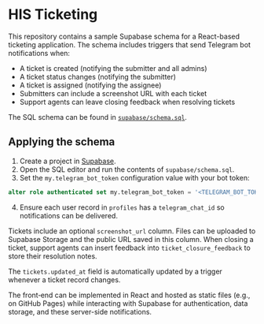 # HIS Ticketing

This repository contains a sample Supabase schema for a React-based ticketing application. The schema includes triggers that send Telegram bot notifications when:

- A ticket is created (notifying the submitter and all admins)
- A ticket status changes (notifying the submitter)
- A ticket is assigned (notifying the assignee)
- Submitters can include a screenshot URL with each ticket
- Support agents can leave closing feedback when resolving tickets

The SQL schema can be found in [`supabase/schema.sql`](supabase/schema.sql).

## Applying the schema

1. Create a project in [Supabase](https://supabase.com/).
2. Open the SQL editor and run the contents of `supabase/schema.sql`.
3. Set the `my.telegram_bot_token` configuration value with your bot token:

```sql
alter role authenticated set my.telegram_bot_token = '<TELEGRAM_BOT_TOKEN>';
```

4. Ensure each user record in `profiles` has a `telegram_chat_id` so notifications can be delivered.

Tickets include an optional `screenshot_url` column. Files can be uploaded to Supabase Storage and the public URL saved in this column. When closing a ticket, support agents can insert feedback into `ticket_closure_feedback` to store their resolution notes.

The `tickets.updated_at` field is automatically updated by a trigger whenever a ticket record changes.

The front‑end can be implemented in React and hosted as static files (e.g., on GitHub Pages) while interacting with Supabase for authentication, data storage, and these server-side notifications.

